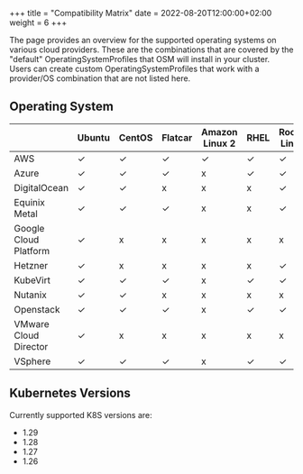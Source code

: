 +++
title = "Compatibility Matrix"
date = 2022-08-20T12:00:00+02:00
weight = 6
+++

The page provides an overview for the supported operating systems on various cloud providers. These are the combinations that are covered by the "default" OperatingSystemProfiles that OSM will install in your cluster. Users can create custom OperatingSystemProfiles that work with a provider/OS combination that are not listed here.

## Operating System

|   | Ubuntu | CentOS | Flatcar | Amazon Linux 2 | RHEL | Rocky Linux |
|---|---|---|---|---|---|---|
| AWS | ✓ | ✓ | ✓ | ✓ | ✓ | ✓ |
| Azure | ✓ | ✓ | ✓ | x | ✓ | ✓ |
| DigitalOcean  | ✓ | ✓ | x | x | x | ✓ |
| Equinix Metal  | ✓ | ✓ | ✓ | x | x | ✓ |
| Google Cloud Platform | ✓ | x | x | x | x | x |
| Hetzner | ✓ | x | x | x | x | ✓ |
| KubeVirt | ✓ | ✓ | ✓ | x | ✓ | ✓ |
| Nutanix | ✓ | ✓ | x | x | x | x |
| Openstack | ✓ | ✓ | ✓ | x | ✓ | ✓ |
| VMware Cloud Director | ✓ | x | x | x | x | x |
| VSphere | ✓ | ✓ | ✓ | x | ✓ | ✓ |

## Kubernetes Versions

Currently supported K8S versions are:

* 1.29
* 1.28
* 1.27
* 1.26

